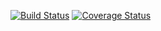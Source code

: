 
[![Build Status](https://travis-ci.com/haysmith/csprag-rpn-adv.svg?branch=master)](https://travis-ci.com/haysmith/csprag-rpn-adv)
[![Coverage Status](https://coveralls.io/repos/github/haysmith/csprag-rpn-adv/badge.svg?branch=master)](https://coveralls.io/github/haysmith/csprag-rpn-adv?branch=master)

